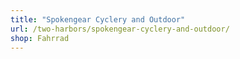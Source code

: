```yaml
---
title: "Spokengear Cyclery and Outdoor"
url: /two-harbors/spokengear-cyclery-and-outdoor/
shop: Fahrrad
---
```

